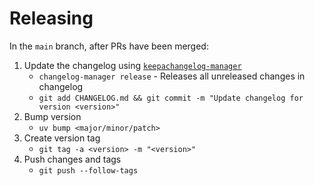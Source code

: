 # Releasing

In the `main` branch, after PRs have been merged:

1. Update the changelog using [`keepachangelog-manager`](https://pypi.org/project/keepachangelog-manager/)
    - `changelog-manager release` - Releases all unreleased changes in changelog
    - `git add CHANGELOG.md && git commit -m "Update changelog for version <version>"`
2. Bump version
    - `uv bump <major/minor/patch>`
3. Create version tag
    - `git tag -a <version> -m "<version>"`
4. Push changes and tags
    - `git push --follow-tags`
